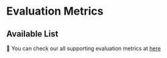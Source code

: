 # Evaluation Metrics

## Available List
📌 You can check our all supporting evaluation metrics
at [here](https://edai.notion.site/Supporting-metrics-867d71caefd7401c9264dd91ba406043?pvs=4)